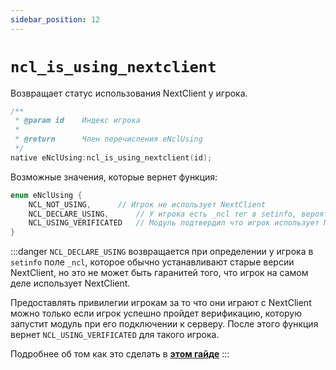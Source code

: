 ```yaml
---
sidebar_position: 12
---
```



# `ncl_is_using_nextclient`

Возвращает статус использования NextClient у игрока.

```c title="Сигнатура"
/**
 * @param id    Индекс игрока
 *
 * @return      Член перечисления eNclUsing
 */
native eNclUsing:ncl_is_using_nextclient(id);
```

Возможные значения, которые вернет функция:

```c 
enum eNclUsing {
    NCL_NOT_USING,		// Игрок не использует NextClient
    NCL_DECLARE_USING,		// У игрока есть _ncl тег в setinfo, вероятно старая версия
    NCL_USING_VERIFICATED	// Модуль подтвердил что игрок использует NextClient
}
```

:::danger 
`NCL_DECLARE_USING` возвращается при определении у игрока в `setinfo` поле `_ncl`, которое
обычно устанавливают старые версии NextClient, но это не может быть гаранитей того, что игрок
на самом деле использует NextClient.

Предоставлять привилегии игрокам за то что они играют с NextClient можно только если игрок
успешно пройдет верификацию, которую запустит модуль при его подключении к серверу. 
После этого функция вернет `NCL_USING_VERIFICATED` для такого игрока.

Подробнее об том как это сделать в [**этом гайде**](./guides/grant_privileges)
:::
